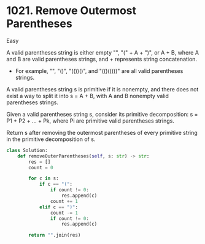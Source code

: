 # 1021. Remove Outermost Parentheses

Easy

A valid parentheses string is either empty "", "(" + A + ")", or A + B, where A
and B are valid parentheses strings, and + represents string concatenation.

- For example, "", "()", "(())()", and "(()(()))" are all valid parentheses
  strings.

A valid parentheses string s is primitive if it is nonempty, and there does not
exist a way to split it into s = A + B, with A and B nonempty valid parentheses
strings.

Given a valid parentheses string s, consider its primitive decomposition: s =
P1 + P2 + ... + Pk, where Pi are primitive valid parentheses strings.

Return s after removing the outermost parentheses of every primitive string in
the primitive decomposition of s.

```python
class Solution:
    def removeOuterParentheses(self, s: str) -> str:
        res = []
        count = 0

        for c in s:
            if c == "(":
                if count != 0:
                    res.append(c)
                count += 1
            elif c == ")":
                count -= 1
                if count != 0:
                    res.append(c)

        return "".join(res)
```
